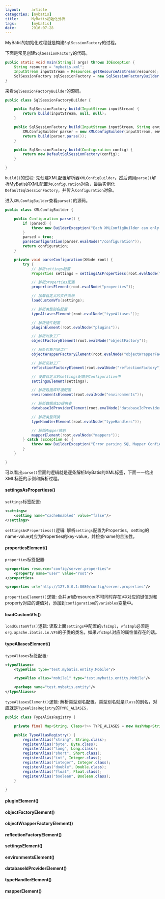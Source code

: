 ```yaml
---
layout:     article
categories: [mybatis]
title:      MyBatis初始化分析
tags:       [mybatis]
date:       2016-07-28
---
```


MyBatis的初始化过程就是构建`SqlSessionFactory`的过程。

下面是常见创建`SqlSessionFactory`的代码。

```java
public static void main(String[] args) throws IOException {
    String resource = "mybatis.xml";
    InputStream inputStream = Resources.getResourceAsStream(resource);
    SqlSessionFactory sqlSessionFactory = new SqlSessionFactoryBuilder().build(inputStream);
}
```

来看`SqlSessionFactoryBuilder`的源码。

```java
public class SqlSessionFactoryBuilder {

    public SqlSessionFactory build(InputStream inputStream) {
        return build(inputStream, null, null);
    }

    public SqlSessionFactory build(InputStream inputStream, String environment, Properties properties) {
        XMLConfigBuilder parser = new XMLConfigBuilder(inputStream, environment, properties);
        return build(parser.parse());
    }

    public SqlSessionFactory build(Configuration config) {
        return new DefaultSqlSessionFactory(config);
    }

}
```

`build()`的过程: 先创建XML配置解析器`XMLConfigBuilder`，然后调用`parse()`解析MyBatis的XML配置为`Configuration`对象，最后实例化`DefaultSqlSessionFactory`，并传入`Configuration`对象。

进入`XMLConfigBuilder`查看`parse()`的源码。

```java
public class XMLConfigBuilder {

    public Configuration parse() {
        if (parsed) {
            throw new BuilderException("Each XMLConfigBuilder can only be used once.");
        }
        parsed = true;
        parseConfiguration(parser.evalNode("/configuration"));
        return configuration;
    }

    private void parseConfiguration(XNode root) {
        try {
            // 解析settings配置
            Properties settings = settingsAsPropertiess(root.evalNode("settings"));

            // 解析properties配置
            propertiesElement(root.evalNode("properties"));

            // 加载自定义的文件系统
            loadCustomVfs(settings);

            // 解析类型别名配置
            typeAliasesElement(root.evalNode("typeAliases"));

            // 解析插件配置
            pluginElement(root.evalNode("plugins"));

            // 解析对象工厂
            objectFactoryElement(root.evalNode("objectFactory"));

            // 解析对象包装工厂
            objectWrapperFactoryElement(root.evalNode("objectWrapperFactory"));

            // 解析反射工厂
            reflectionFactoryElement(root.evalNode("reflectionFactory"));

            // 设置自定义的settings配置到Configuration中
            settingsElement(settings);

            // 解析数据库环境配置
            environmentsElement(root.evalNode("environments"));

            // 解析数据库ID提供者
            databaseIdProviderElement(root.evalNode("databaseIdProvider"));

            // 解析类型转换
            typeHandlerElement(root.evalNode("typeHandlers"));

            // 解析Mapper映射
            mapperElement(root.evalNode("mappers"));
        } catch (Exception e) {
            throw new BuilderException("Error parsing SQL Mapper Configuration. Cause: " + e, e);
        }
    }

}
```

可以看出`parse()`里面的逻辑就是逐条解析MyBatis的XML标签，下面一一给出XML标签的示例和解析过程。

#### settingsAsPropertiess()

`settings`标签配置:

```xml
<settings>
    <setting name="cacheEnabled" value="false"/>
</settings>
```

`settingsAsPropertiess()`逻辑: 解析`settings`配置为Properties，setting的name-value对应为Properties的key-value，并检查name的合法性。

#### propertiesElement()

`properties`标签配置:

```xml
<properties resource="config/server.properties">
    <property name="user" value="root"/>
</properties>

<properties url="http://127.0.0.1:8080/config/server.properties"/>
```

`propertiesElement()`逻辑: 合并url或resource(不可同时存在)中对应的键值对和property对应的键值对，添加到`configuration`的`variables`变量中。

#### loadCustomVfs()

`loadCustomVfs()`逻辑: 读取上面`settings`中配置的`vfsImpl`，`vfsImpl`必须是`org.apache.ibatis.io.VFS`的子类的类名，如果`vfsImpl`对应的属性值存在的话。

#### typeAliasesElement()

`typeAliases`标签配置:

```xml
<typeAliases>
    <typeAlias type="test.mybatis.entity.Mobile"/>

    <typeAlias alias="mobile1" type="test.mybatis.entity.Mobile"/>

    <package name="test.mybatis.entity"/>
</typeAliases>
```

`typeAliasesElement()`逻辑: 解析类型别名配置。类型别名就是`Class`的别名，对应就是`TypeAliasRegistry`的`TYPE_ALIASES`，

```java
public class TypeAliasRegistry {

    private final Map<String, Class<?>> TYPE_ALIASES = new HashMap<String, Class<?>>();

    public TypeAliasRegistry() {
        registerAlias("string", String.class);
        registerAlias("byte", Byte.class);
        registerAlias("long", Long.class);
        registerAlias("short", Short.class);
        registerAlias("int", Integer.class);
        registerAlias("integer", Integer.class);
        registerAlias("double", Double.class);
        registerAlias("float", Float.class);
        registerAlias("boolean", Boolean.class);
    }

}
```

#### pluginElement()

#### objectFactoryElement()

#### objectWrapperFactoryElement()

#### reflectionFactoryElement()

#### settingsElement()

#### environmentsElement()

#### databaseIdProviderElement()

#### typeHandlerElement()

#### mapperElement()
